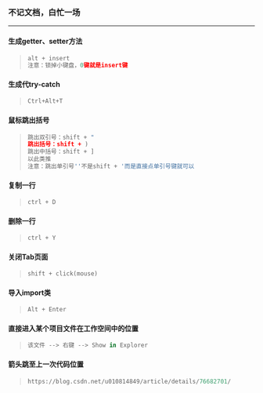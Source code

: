 ### 不记文档，白忙一场

------

#### 生成getter、setter方法 

> ```python
> alt + insert 
> 注意：锁掉小键盘，0键就是insert键
> ```

#### 生成代try-catch

> ```python
> Ctrl+Alt+T
> ```

#### 鼠标跳出括号 

> ```python
> 跳出双引号：shift + "
> 跳出括号：shift + )
> 跳出中括号：shift + ]
> 以此类推
> 注意：跳出单引号''不是shift + '而是直接点单引号键就可以
> ```

#### 复制一行

> ```python
> ctrl + D
> ```

#### 删除一行

> ```python
> ctrl + Y
> ```

#### 关闭Tab页面

> ```python
> shift + click(mouse)
> ```

#### 导入import类

> ```python
> Alt + Enter
> ```

#### 直接进入某个项目文件在工作空间中的位置

> ```python
> 该文件 --> 右键 --> Show in Explorer
> ```

#### 箭头跳至上一次代码位置

> ```python
> https://blog.csdn.net/u010814849/article/details/76682701/
> ```







